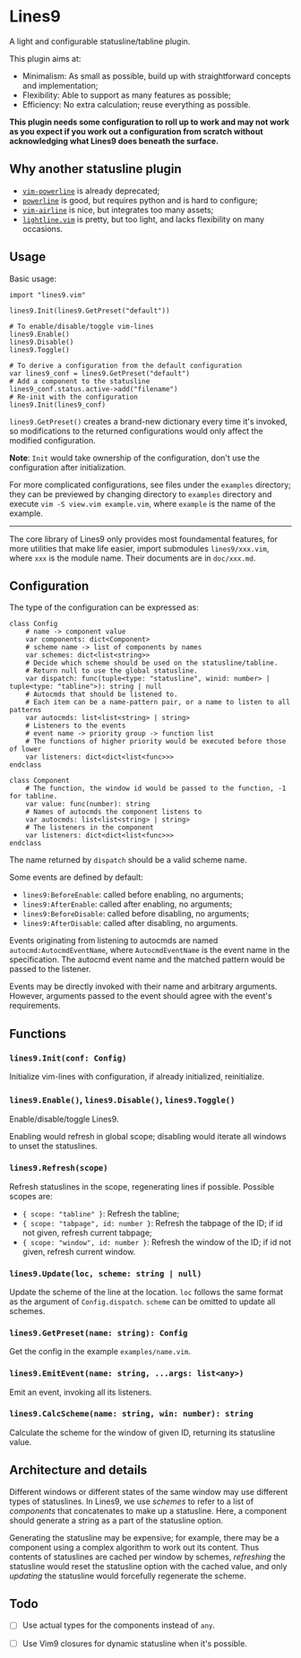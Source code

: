 # Lines9

A light and configurable statusline/tabline plugin.

This plugin aims at:

- Minimalism: As small as possible, build up with straightforward concepts and implementation;
- Flexibility: Able to support as many features as possible;
- Efficiency: No extra calculation; reuse everything as possible.

**This plugin needs some configuration to roll up to work
and may not work as you expect if you work out a configuration from scratch
without acknowledging what Lines9 does beneath the surface.**

## Why another statusline plugin

- [`vim-powerline`](https://github.com/Lokaltog/vim-powerline) is already deprecated;
- [`powerline`](https://github.com/powerline/powerline) is good, but requires python and is hard to configure;
- [`vim-airline`](https://github.com/vim-airline/vim-airline) is nice, but integrates too many assets;
- [`lightline.vim`](https://github.com/itchyny/lightline.vim) is pretty, but too light, and lacks flexibility on many
  occasions.

## Usage

Basic usage:

``` vim
import "lines9.vim"

lines9.Init(lines9.GetPreset("default"))

# To enable/disable/toggle vim-lines
lines9.Enable()
lines9.Disable()
lines9.Toggle()

# To derive a configuration from the default configuration
var lines9_conf = lines9.GetPreset("default")
# Add a component to the statusline
lines9_conf.status.active->add("filename")
# Re-init with the configuration
lines9.Init(lines9_conf)
```

`lines9.GetPreset()` creates a brand-new dictionary every time it's invoked,
so modifications to the returned configurations would only affect the modified configuration.

**Note**: `Init` would take ownership of the configuration, don't use the configuration after initialization.

For more complicated configurations, see files under the `examples` directory;
they can be previewed by changing directory to `examples` directory and execute `vim -S view.vim example.vim`,
where `example` is the name of the example.

---

The core library of Lines9 only provides most foundamental features, for more utilities that make life easier,
import submodules `lines9/xxx.vim`, where `xxx` is the module name. Their documents are in `doc/xxx.md`.

## Configuration

The type of the configuration can be expressed as:

``` vim
class Config
    # name -> component value
    var components: dict<Component>
    # scheme name -> list of components by names
    var schemes: dict<list<string>>
    # Decide which scheme should be used on the statusline/tabline.
    # Return null to use the global statusline.
    var dispatch: func(tuple<type: "statusline", winid: number> | tuple<type: "tabline">): string | null
    # Autocmds that should be listened to.
    # Each item can be a name-pattern pair, or a name to listen to all patterns
    var autocmds: list<list<string> | string>
    # Listeners to the events
    # event name -> priority group -> function list
    # The functions of higher priority would be executed before those of lower
    var listeners: dict<dict<list<func>>>
endclass

class Component
    # The function, the window id would be passed to the function, -1 for tabline.
    var value: func(number): string
    # Names of autocmds the component listens to
    var autocmds: list<list<string> | string>
    # The listeners in the component
    var listeners: dict<dict<list<func>>>
endclass
```

The name returned by `dispatch` should be a valid scheme name.

Some events are defined by default:

- `lines9:BeforeEnable`: called before enabling, no arguments;
- `lines9:AfterEnable`: called after enabling, no arguments;
- `lines9:BeforeDisable`: called before disabling, no arguments;
- `lines9:AfterDisable`: called after disabling, no arguments.

Events originating from listening to autocmds are named `autocmd:AutocmdEventName`,
where `AutocmdEventName` is the event name in the specification.
The autocmd event name and the matched pattern would be passed to the listener.

Events may be directly invoked with their name and arbitrary arguments.
However, arguments passed to the event should agree with the event's requirements.

## Functions

### `lines9.Init(conf: Config)`

Initialize vim-lines with configuration, if already initialized, reinitialize.

### `lines9.Enable()`, `lines9.Disable()`, `lines9.Toggle()`

Enable/disable/toggle Lines9.

Enabling would refresh in global scope; disabling would iterate all windows to unset the statuslines.

### `lines9.Refresh(scope)`

Refresh statuslines in the scope, regenerating lines if possible. Possible scopes are:

- `{ scope: "tabline" }`: Refresh the tabline;
- `{ scope: "tabpage", id: number }`: Refresh the tabpage of the ID; if id not given, refresh current tabpage;
- `{ scope: "window", id: number }`: Refresh the window of the ID; if id not given, refresh current window.

### `lines9.Update(loc, scheme: string | null)`

Update the scheme of the line at the location.
`loc` follows the same format as the argument of `Config.dispatch`.
`scheme` can be omitted to update all schemes.

### `lines9.GetPreset(name: string): Config`

Get the config in the example `examples/name.vim`.

### `lines9.EmitEvent(name: string, ...args: list<any>)`

Emit an event, invoking all its listeners.

### `lines9.CalcScheme(name: string, win: number): string`

Calculate the scheme for the window of given ID, returning its statusline value.

## Architecture and details

Different windows or different states of the same window may use different types of statuslines.
In Lines9, we use *schemes* to refer to a list of *components* that concatenates to make up a statusline.
Here, a component should generate a string as a part of the statusline option.

Generating the statusline may be expensive;
for example, there may be a component using a complex algorithm to work out its content.
Thus contents of statuslines are cached per window by schemes,
*refreshing* the statusline would reset the statusline option with the cached value,
and only *updating* the statusline would forcefully regenerate the scheme.

## Todo

- [ ] Use actual types for the components instead of `any`.
- [ ] Use Vim9 closures for dynamic statusline when it's possible.


